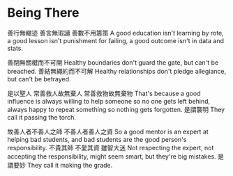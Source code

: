# Being There

善行無轍迹
善言無瑕讁
善數不用籌策
A good education isn't learning by rote,
a good lesson isn't punishment for failing,
a good outcome isn't in data and stats.

善閉無關楗而不可開
Healthy boundaries don't guard the gate, but can't be breached.
善結無繩約而不可解
Healthy relationships don't pledge allegiance, but can't be betrayed.

是以聖人
常善救人故無棄人
常善救物故無棄物
That's because
a good influence
is always willing to help someone so no one gets left behind,
always happy to repeat something so nothing gets forgotten.
是謂襲明
They call it
passing the torch.

故善人者不善人之師
不善人者善人之資
So a good mentor is an expert at helping bad students,
and bad students are the good person's responsibility.
不貴其師
不愛其資
雖智大迷
Not respecting the expert,
not accepting the responsibility,
might seem smart, but they're big mistakes.
是謂要妙
They call it
making the grade.
